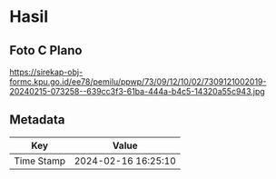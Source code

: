 # Hasil

## Foto C Plano

https://sirekap-obj-formc.kpu.go.id/ee78/pemilu/ppwp/73/09/12/10/02/7309121002019-20240215-073258--639cc3f3-61ba-444a-b4c5-14320a55c943.jpg


## Metadata

| Key        | Value               |
| ---------- | ------------------- |
| Time Stamp | 2024-02-16 16:25:10 |



